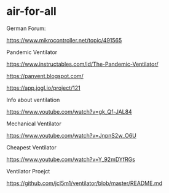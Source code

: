 # air-for-all
German Forum:

 https://www.mikrocontroller.net/topic/491565
 
Pandemic Ventilator

 https://www.instructables.com/id/The-Pandemic-Ventilator/
 
 https://panvent.blogspot.com/
 
 https://app.jogl.io/project/121
 
Info about ventilation
 
 https://www.youtube.com/watch?v=gk_Qf-JAL84

Mechanical Ventilator
 
 https://www.youtube.com/watch?v=JnpnS2w_O6U
 
Cheapest Ventilator

 https://www.youtube.com/watch?v=Y_92mDYfRGs

Ventilator Proejct
 
 https://github.com/jcl5m1/ventilator/blob/master/README.md

